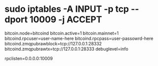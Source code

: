 # sudo iptables -A INPUT -p tcp --dport 10009 -j ACCEPT

bitcoin.node=bitcoind
bitcoin.active=1
bitcoin.mainnet=1
bitcoind.rpcuser=user-name-here
bitcoind.rpcpass=user-passowrd-here
bitcoind.zmqpubrawblock=tcp://127.0.0.1:28332
bitcoind.zmqpubrawtx=tcp://127.0.0.1:28333
debuglevel=info

rpclisten=0.0.0.0:10009

